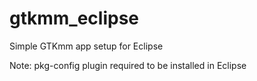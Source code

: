 # gtkmm_eclipse
Simple GTKmm app setup for Eclipse

Note: pkg-config plugin required to be installed in Eclipse
